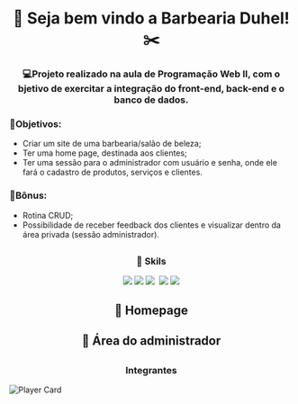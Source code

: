 # <div align="center">💈 Seja bem vindo a Barbearia Duhel! ✂️</div>

### <div align="center">💻Projeto realizado na aula de Programação Web II, com o bjetivo de exercitar a integração do front-end, back-end e o banco de dados.</div>

### 📌Objetivos:
- Criar um site de uma barbearia/salão de beleza;
- Ter uma home page, destinada aos clientes;
- Ter uma sessão para o administrador com usuário e senha, onde ele fará o cadastro de produtos, serviços e clientes.

### 🎁Bônus:
 - Rotina CRUD;
 - Possibilidade de receber feedback dos clientes e visualizar dentro da área privada (sessão administrador).
 
##
### <div align="center">🚀 Skils</div>
<div align="center">
  <img src="https://img.shields.io/badge/HTML5-E34F26?style=for-the-badge&logo=html5&logoColor=white">
  <img src="https://img.shields.io/badge/CSS3-1572B6?style=for-the-badge&logo=css3&logoColor=white">
  <img src="https://img.shields.io/badge/JavaScript-323330?style=for-the-badge&logo=javascript&logoColor=F7DF1E">
  <img src"https://img.shields.io/badge/PHP-777BB4?style=for-the-badge&logo=php&logoColor=white">
  <img src="https://img.shields.io/badge/MySQL-005C84?style=for-the-badge&logo=mysql&logoColor=white">
  <img src="https://img.shields.io/badge/Adobe%20Photoshop-31A8FF?style=for-the-badge&logo=Adobe%20Photoshop&logoColor=black">
</div>

##
## <div align="center">🏡 Homepage</div>


##
## <div align="center">🔐 Área do administrador</div>


##
### <div align="center">Integrantes</div>
![Player Card](https://user-images.githubusercontent.com/79329906/151826957-7f348429-d2f3-403b-891f-486a584247ce.svg)



